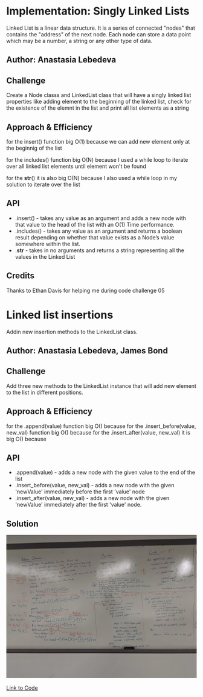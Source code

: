 
# Implementation: Singly Linked Lists
Linked List is a linear data structure.
It is a series of connected "nodes" that contains the "address" of the next node. Each node can store a data point which may be a number, a string or any other type of data.

## Author: Anastasia Lebedeva

## Challenge
Create a Node classs and LinkedList class that will have a singly linked list properties like adding element to the beginning of the linked list, check for the existence of the elemnt in the list and print all list elements as a string

## Approach & Efficiency
for the insert() function big O(1) because we can add new element only at the beginnig of the list

for the includes() function big O(N) because I used a while loop to iterate over all  linked list elements until element won't be found

for the __str__() it is also big O(N) because I also used a while loop in my solution to iterate over the list

## API
* .insert() - takes any value as an argument and adds a new node with that value to the head of the list with an O(1) Time performance.
* .includes() - takes any value as an argument and returns a boolean result depending on whether that value exists as a Node’s value somewhere within the list.
* .__str__ - takes in no arguments and returns a string representing all the values in the Linked List


## Credits
Thanks to Ethan Davis for helping me during code challenge 05


# Linked list insertions

Addin new insertion methods to the LinkedList class.

## Author: Anastasia Lebedeva, James Bond

## Challenge
Add three new methods to the LinkedList instance that will add new element to the list in different positions.

## Approach & Efficiency
for the .append(value) function big O() because
for the .insert_before(value, new_val) function big O() because
for the .insert_after(value, new_val) it is big O() because

## API
* .append(value) - adds a new node with the given value to the end of the list
* .insert_before(value, new_val) - adds a new node with the given 'newValue' immediately before the first 'value' node
* .insert_after(value, new_val) - adds a new node with the given 'newValue' immediately after the first 'value' node.

## Solution
![Whiteboard Solution](https://github.com/nastinsk/python-data-structures-and-algorithms/blob/master/assets/linked-list.jpg)

[Link to Code](https://github.com/nastinsk/python-data-structures-and-algorithms/blob/master/challenges/linked_list/linked_list.py)






